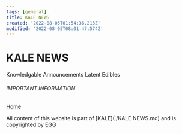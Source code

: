 ```yaml
---
tags: [general]
title: KALE NEWS
created: '2022-08-05T01:54:36.213Z'
modified: '2022-08-05T08:01:47.574Z'
---
```


# KALE NEWS

Knowledgable Announcements Latent Edibles


###### IMPORTANT INFORMATION

[Home](./index.md)

All content of this website is part of [KALE](./KALE NEWS.md) and is copyrighted by [EGG](./EGG.md)
